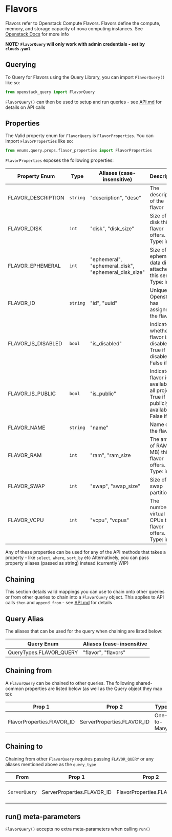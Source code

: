 # Flavors
Flavors refer to Openstack Compute Flavors. Flavors define the compute, memory, and storage capacity of nova computing instances.
See [Openstack Docs](https://docs.openstack.org/api-ref/compute/#flavors) for more info

**NOTE: `FlavorQuery` will only work with admin credentials - set by `clouds.yaml`**

## Querying

To Query for Flavors using the Query Library, you can import `FlavorQuery()` like so:

```python
from openstack_query import FlavorQuery
```

`FlavorQuery()` can then be used to setup and run queries - see [API.md](../API.md) for details on API calls

## Properties

The Valid property enum for `FlavorQuery` is `FlavorProperties`. You can import `FlavorProperties` like so:

```python
from enums.query.props.flavor_properties import FlavorProperties
```

`FlavorProperties` exposes the following properties:

| Property Enum      | Type     | Aliases (case-insensitive)                           | Description                                                                                     |
|--------------------|----------|------------------------------------------------------|-------------------------------------------------------------------------------------------------|
| FLAVOR_DESCRIPTION | `string` | "description", "desc"                                | The description of the flavor                                                                   |
| FLAVOR_DISK        | `int`    | "disk", "disk_size"                                  | Size of the disk this flavor offers. Type: int                                                  |
| FLAVOR_EPHEMERAL   | `int`    | "ephemeral", "ephemeral_disk", "ephemeral_disk_size" | Size of the ephemeral data disk attached to this server. Type: int                              |
| FLAVOR_ID          | `string` | "id", "uuid"                                         | Unique ID Openstack has assigned the flavor.                                                    |
| FLAVOR_IS_DISABLED | `bool`   | "is_disabled"                                        | Indicates whether flavor is disabled. <br/>True if disabled, False if not                       |
| FLAVOR_IS_PUBLIC   | `bool`   | "is_public"                                          | Indicates if flavor is available to all projects. <br/>True if publicly available, False if not |
| FLAVOR_NAME        | `string` | "name"                                               | Name of the flavor                                                                              |
| FLAVOR_RAM         | `int`    | "ram", "ram_size                                     | The amount of RAM (in MB) this flavor offers. Type: int                                         |
| FLAVOR_SWAP        | `int`    | "swap", "swap_size"                                  | Size of the swap partitions.                                                                    |
| FLAVOR_VCPU        | `int`    | "vcpu", "vcpus"                                      | The number of virtual CPUs this flavor offers. Type: int                                        |

Any of these properties can be used for any of the API methods that takes a property - like `select`, `where`, `sort_by` etc
Alternatively, you can pass property aliases (passed as string) instead (currently WIP)

## Chaining
This section details valid mappings you can use to chain onto other queries or from other queries to chain into a `FlavorQuery` object.
This applies to API calls `then` and `append_from` - see [API.md](../API.md) for details

## Query Alias
The aliases that can be used for the query when chaining are listed below:

| Query Enum              | Aliases (case-insensitive |
|-------------------------|---------------------------|
| QueryTypes.FLAVOR_QUERY | "flavor", "flavors"       |



## Chaining from
A `FlavorQuery` can be chained to other queries.
The following shared-common properties are listed below (as well as the Query object they map to):

| Prop 1                     | Prop 2                     | Type        | Maps                           | Documentation            |
|----------------------------|----------------------------|-------------|--------------------------------|--------------------------|
| FlavorProperties.FlAVOR_ID | ServerProperties.FLAVOR_ID | One-to-Many | `FlavorQuery` to `ServerQuery` | [SERVERS.md](SERVERS.md) |


## Chaining to
Chaining from other `FlavorQuery` requires passing `FLAVOR_QUERY` or any aliases mentioned above as the `query_type`

| From          | Prop 1                     | Prop 2                     | Type        | Documentation            |
|---------------|----------------------------|----------------------------|-------------|--------------------------|
| `ServerQuery` | ServerProperties.FLAVOR_ID | FlavorProperties.FLAVOR_ID | Many-to-One | [SERVERS.md](SERVERS.md) |


## run() meta-parameters

`FlavorQuery()` accepts no extra meta-parameters when calling `run()`
